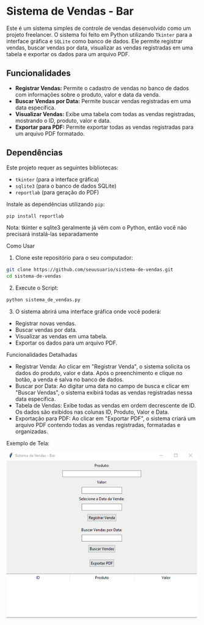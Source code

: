 # Sistema de Vendas - Bar

Este é um sistema simples de controle de vendas desenvolvido como um projeto freelancer. O sistema foi feito em Python utilizando `Tkinter` para a interface gráfica e `SQLite` como banco de dados. Ele permite registrar vendas, buscar vendas por data, visualizar as vendas registradas em uma tabela e exportar os dados para um arquivo PDF.

## Funcionalidades

- **Registrar Vendas:** Permite o cadastro de vendas no banco de dados com informações sobre o produto, valor e data da venda.
- **Buscar Vendas por Data:** Permite buscar vendas registradas em uma data específica.
- **Visualizar Vendas:** Exibe uma tabela com todas as vendas registradas, mostrando o ID, produto, valor e data.
- **Exportar para PDF:** Permite exportar todas as vendas registradas para um arquivo PDF formatado.

## Dependências

Este projeto requer as seguintes bibliotecas:

- `tkinter` (para a interface gráfica)
- `sqlite3` (para o banco de dados SQLite)
- `reportlab` (para geração do PDF)

Instale as dependências utilizando `pip`:

```bash
pip install reportlab
```

Nota: tkinter e sqlite3 geralmente já vêm com o Python, então você não precisará instalá-las separadamente

Como Usar
1. Clone este repositório para o seu computador:
```bash
git clone https://github.com/seuusuario/sistema-de-vendas.git
cd sistema-de-vendas
```

2. Execute o Script:
```bash
python sistema_de_vendas.py
```
3. O sistema abrirá uma interface gráfica onde você poderá:
* Registrar novas vendas.
* Buscar vendas por data.
* Visualizar as vendas em uma tabela.
* Exportar os dados para um arquivo PDF.

Funcionalidades Detalhadas
* Registrar Venda: Ao clicar em "Registrar Venda", o sistema solicita os dados do produto, valor e data. Após o preenchimento e clique no botão, a venda é salva no banco de dados.
* Buscar por Data: Ao digitar uma data no campo de busca e clicar em "Buscar Vendas", o sistema exibirá todas as vendas registradas nessa data específica.
* Tabela de Vendas: Exibe todas as vendas em ordem decrescente de ID. Os dados são exibidos nas colunas ID, Produto, Valor e Data.
* Exportação para PDF: Ao clicar em "Exportar PDF", o sistema criará um arquivo PDF contendo todas as vendas registradas, formatadas e organizadas.

Exemplo de Tela:

![Tabela](tabela.png)




